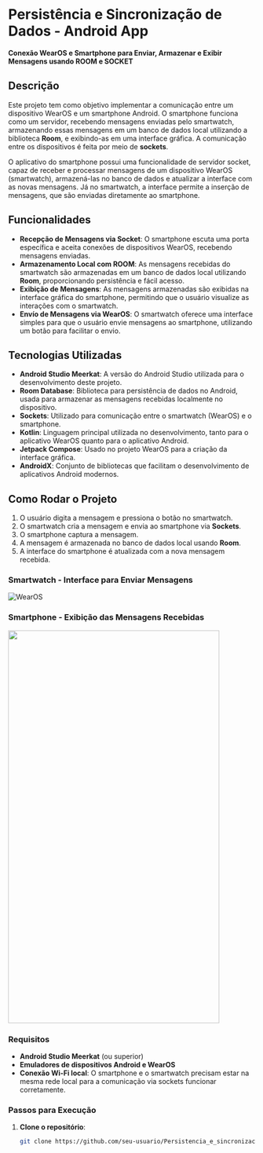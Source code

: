 # Persistência e Sincronização de Dados - Android App

**Conexão WearOS e Smartphone para Enviar, Armazenar e Exibir Mensagens usando ROOM e SOCKET**

## Descrição

Este projeto tem como objetivo implementar a comunicação entre um dispositivo WearOS e um smartphone Android. O smartphone funciona como um servidor, recebendo mensagens enviadas pelo smartwatch, armazenando essas mensagens em um banco de dados local utilizando a biblioteca **Room**, e exibindo-as em uma interface gráfica. A comunicação entre os dispositivos é feita por meio de **sockets**.

O aplicativo do smartphone possui uma funcionalidade de servidor socket, capaz de receber e processar mensagens de um dispositivo WearOS (smartwatch), armazená-las no banco de dados e atualizar a interface com as novas mensagens. Já no smartwatch, a interface permite a inserção de mensagens, que são enviadas diretamente ao smartphone.

## Funcionalidades

- **Recepção de Mensagens via Socket**: O smartphone escuta uma porta específica e aceita conexões de dispositivos WearOS, recebendo mensagens enviadas.
- **Armazenamento Local com ROOM**: As mensagens recebidas do smartwatch são armazenadas em um banco de dados local utilizando **Room**, proporcionando persistência e fácil acesso.
- **Exibição de Mensagens**: As mensagens armazenadas são exibidas na interface gráfica do smartphone, permitindo que o usuário visualize as interações com o smartwatch.
- **Envío de Mensagens via WearOS**: O smartwatch oferece uma interface simples para que o usuário envie mensagens ao smartphone, utilizando um botão para facilitar o envio.

## Tecnologias Utilizadas

- **Android Studio Meerkat**: A versão do Android Studio utilizada para o desenvolvimento deste projeto.
- **Room Database**: Biblioteca para persistência de dados no Android, usada para armazenar as mensagens recebidas localmente no dispositivo.
- **Sockets**: Utilizado para comunicação entre o smartwatch (WearOS) e o smartphone.
- **Kotlin**: Linguagem principal utilizada no desenvolvimento, tanto para o aplicativo WearOS quanto para o aplicativo Android.
- **Jetpack Compose**: Usado no projeto WearOS para a criação da interface gráfica.
- **AndroidX**: Conjunto de bibliotecas que facilitam o desenvolvimento de aplicativos Android modernos.

## Como Rodar o Projeto
1. O usuário digita a mensagem e pressiona o botão no smartwatch.
2. O smartwatch cria a mensagem e envia ao smartphone via **Sockets**.
3. O smartphone captura a mensagem.
4. A mensagem é armazenada no banco de dados local usando **Room**.
5. A interface do smartphone é atualizada com a nova mensagem recebida.

###  **Smartwatch - Interface para Enviar Mensagens**
   ![WearOS](https://github.com/user-attachments/assets/7d2883d5-0922-49f7-8560-c2001cfdfdf9)

###  **Smartphone - Exibição das Mensagens Recebidas**
   <img src="https://github.com/user-attachments/assets/410292f3-dae3-4953-b545-1804c31a8b5f" height="800" width="430"/>


### Requisitos

- **Android Studio Meerkat** (ou superior)
- **Emuladores de dispositivos Android e WearOS**
- **Conexão Wi-Fi local**: O smartphone e o smartwatch precisam estar na mesma rede local para a comunicação via sockets funcionar corretamente.

### Passos para Execução

1. **Clone o repositório**:
   ```bash
   git clone https://github.com/seu-usuario/Persistencia_e_sincronizacao_de_dados.git
